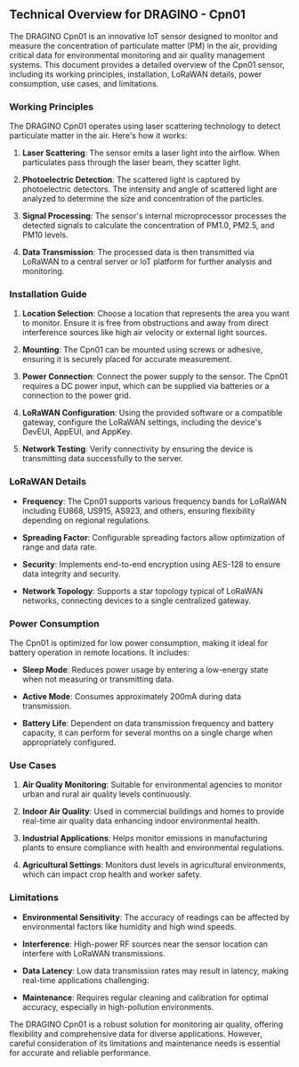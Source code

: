 ## Technical Overview for DRAGINO - Cpn01

The DRAGINO Cpn01 is an innovative IoT sensor designed to monitor and measure the concentration of particulate matter (PM) in the air, providing critical data for environmental monitoring and air quality management systems. This document provides a detailed overview of the Cpn01 sensor, including its working principles, installation, LoRaWAN details, power consumption, use cases, and limitations.

### Working Principles

The DRAGINO Cpn01 operates using laser scattering technology to detect particulate matter in the air. Here's how it works:

1. **Laser Scattering**: The sensor emits a laser light into the airflow. When particulates pass through the laser beam, they scatter light.
   
2. **Photoelectric Detection**: The scattered light is captured by photoelectric detectors. The intensity and angle of scattered light are analyzed to determine the size and concentration of the particles.
   
3. **Signal Processing**: The sensor's internal microprocessor processes the detected signals to calculate the concentration of PM1.0, PM2.5, and PM10 levels.

4. **Data Transmission**: The processed data is then transmitted via LoRaWAN to a central server or IoT platform for further analysis and monitoring.

### Installation Guide

1. **Location Selection**: Choose a location that represents the area you want to monitor. Ensure it is free from obstructions and away from direct interference sources like high air velocity or external light sources.

2. **Mounting**: The Cpn01 can be mounted using screws or adhesive, ensuring it is securely placed for accurate measurement.

3. **Power Connection**: Connect the power supply to the sensor. The Cpn01 requires a DC power input, which can be supplied via batteries or a connection to the power grid.

4. **LoRaWAN Configuration**: Using the provided software or a compatible gateway, configure the LoRaWAN settings, including the device's DevEUI, AppEUI, and AppKey.

5. **Network Testing**: Verify connectivity by ensuring the device is transmitting data successfully to the server.

### LoRaWAN Details

- **Frequency**: The Cpn01 supports various frequency bands for LoRaWAN including EU868, US915, AS923, and others, ensuring flexibility depending on regional regulations.

- **Spreading Factor**: Configurable spreading factors allow optimization of range and data rate.

- **Security**: Implements end-to-end encryption using AES-128 to ensure data integrity and security.

- **Network Topology**: Supports a star topology typical of LoRaWAN networks, connecting devices to a single centralized gateway.

### Power Consumption

The Cpn01 is optimized for low power consumption, making it ideal for battery operation in remote locations. It includes:

- **Sleep Mode**: Reduces power usage by entering a low-energy state when not measuring or transmitting data.
  
- **Active Mode**: Consumes approximately 200mA during data transmission.

- **Battery Life**: Dependent on data transmission frequency and battery capacity, it can perform for several months on a single charge when appropriately configured.

### Use Cases

1. **Air Quality Monitoring**: Suitable for environmental agencies to monitor urban and rural air quality levels continuously.
   
2. **Indoor Air Quality**: Used in commercial buildings and homes to provide real-time air quality data enhancing indoor environmental health.

3. **Industrial Applications**: Helps monitor emissions in manufacturing plants to ensure compliance with health and environmental regulations.

4. **Agricultural Settings**: Monitors dust levels in agricultural environments, which can impact crop health and worker safety.

### Limitations

- **Environmental Sensitivity**: The accuracy of readings can be affected by environmental factors like humidity and high wind speeds.

- **Interference**: High-power RF sources near the sensor location can interfere with LoRaWAN transmissions.

- **Data Latency**: Low data transmission rates may result in latency, making real-time applications challenging.

- **Maintenance**: Requires regular cleaning and calibration for optimal accuracy, especially in high-pollution environments.

The DRAGINO Cpn01 is a robust solution for monitoring air quality, offering flexibility and comprehensive data for diverse applications. However, careful consideration of its limitations and maintenance needs is essential for accurate and reliable performance.
